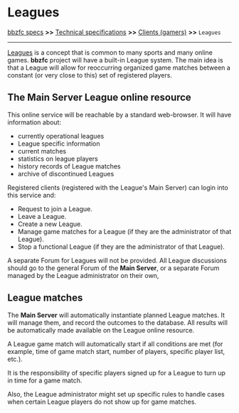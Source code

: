 # Leagues

[bbzfc specs](../bbzfc_specs.md) **>>** [Technical specifications](technical_specifications.md) **>>** [Clients (gamers)](clients_gamers.md) **>>** `Leagues`

---

[Leagues](https://en.wikipedia.org/wiki/Sports_league) is a concept that is common to many sports and many online games.
**bbzfc** project will have a built-in League system. The main idea is that a League will allow for reoccurring
organized game matches between a constant (or very close to this) set of registered players.


## The Main Server League online resource

This online service will be reachable by a standard web-browser. It will have information about:

- currently operational leagues
- League specific information
- current matches
- statistics on league players
- history records of League matches
- archive of discontinued Leagues

Registered clients (registered with the League's Main Server) can login into this service and:

- Request to join a League.
- Leave a League.
- Create a new League.
- Manage game matches for a League (if they are the administrator of that League).
- Stop a functional League (if they are the administrator of that League).

A separate Forum for Leagues will not be provided. All League discussions should go to the general Forum of the
**Main Server**, or a separate Forum managed by the League administrator on their own,


## League matches

The **Main Server** will automatically instantiate planned League matches. It will manage them, and record
the outcomes to the database. All results will be automatically made available on the League online resource.

A League game match will automatically start if all conditions are met (for example, time of game match start, number of
players, specific player list, etc.).

It is the responsibility of specific players signed up for a League to turn up in time for a game match.

Also, the League administrator might set up specific rules to handle cases when certain League players do not
show up for game matches.
